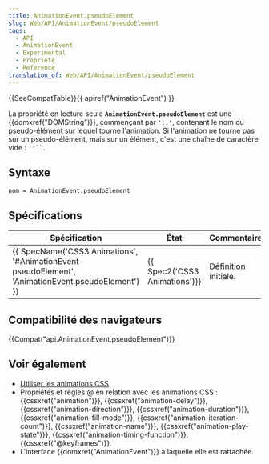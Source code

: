 ```yaml
---
title: AnimationEvent.pseudoElement
slug: Web/API/AnimationEvent/pseudoElement
tags:
  - API
  - AnimationEvent
  - Experimental
  - Propriété
  - Reference
translation_of: Web/API/AnimationEvent/pseudoElement
---
```

{{SeeCompatTable}}{{ apiref("AnimationEvent") }}

La propriété en lecture seule **`AnimationEvent.pseudoElement`** est une {{domxref("DOMString")}}, commençant par `'::'`, contenant le nom du [pseudo-élément](/fr/docs/CSS/Pseudo-éléments) sur lequel tourne l'animation. Si l'animation ne tourne pas sur un pseudo-élément, mais sur un élément, c'est une chaîne de caractère vide : ` ''``. `

## Syntaxe

    nom = AnimationEvent.pseudoElement

## Spécifications

| Spécification                                                                                                                        | État                                     | Commentaires         |
| ------------------------------------------------------------------------------------------------------------------------------------ | ---------------------------------------- | -------------------- |
| {{ SpecName('CSS3 Animations', '#AnimationEvent-pseudoElement', 'AnimationEvent.pseudoElement') }} | {{ Spec2('CSS3 Animations')}} | Définition initiale. |

## Compatibilité des navigateurs

{{Compat("api.AnimationEvent.pseudoElement")}}

## Voir également

- [Utiliser les animations CSS](/fr/docs/CSS/Animations_CSS)
- Propriétés et règles @ en relation avec les animations CSS : {{cssxref("animation")}}, {{cssxref("animation-delay")}}, {{cssxref("animation-direction")}}, {{cssxref("animation-duration")}}, {{cssxref("animation-fill-mode")}}, {{cssxref("animation-iteration-count")}}, {{cssxref("animation-name")}}, {{cssxref("animation-play-state")}}, {{cssxref("animation-timing-function")}}, {{cssxref("@keyframes")}}.
- L'interface {{domxref("AnimationEvent")}} à laquelle elle est rattachée.
